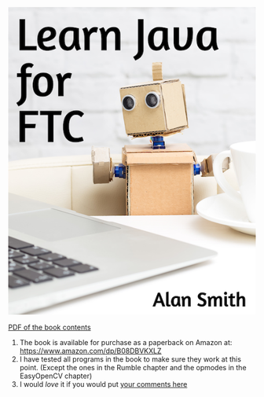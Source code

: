 ![Book Cover](BookCover.png)

[PDF of the book contents](LearnJavaForFTC.pdf)

1. The book is available for purchase as a paperback on Amazon at: https://www.amazon.com/dp/B08DBVKXLZ
2. I have tested all programs in the book to make sure they work at this point.
   (Except the ones in the Rumble chapter and the opmodes in the EasyOpenCV chapter)
3. I would *love* it if you would put [your comments here](https://github.com/alan412/LearnJavaForFTC/issues/new?assignees=&labels=&template=book-comments.md&title=)   
